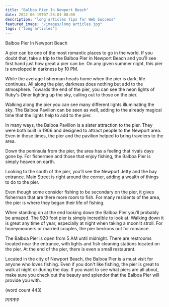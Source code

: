 ```yaml
---
title: "Balboa Pier In Newport Beach"
date: 2022-06-19T07:26:01-08:00
description: "long articles Tips for Web Success"
featured_image: "/images/long articles.jpg"
tags: ["long articles"]
---
```


Balboa Pier In Newport Beach

A pier can be one of the most romantic places to
go in the world.  If you doubt that, take a trip to
the Balboa Pier in Newport Beach and you'll see 
first hand just how great a pier can be.  On any
given summer night, this pier is enveloped in
darkness by 10 PM.

While the average fisherman heads home when the 
pier is dark, life continues.  All along the pier,
darkness does nothing but add to the atmosphere.
Towards the end of the pier, you can see the neon
lights of Ruby's Diner lighting up the sky, calling
out to those on the pier.

Walking along the pier you can see many different
lights illuminating the sky.  The Balboa Pavilion can
be seen as well, adding to the already magical time
that the lights help to add to the pier.

In many ways, the Balboa Pavilion is a sister attraction
to the pier.  They were both built in 1906 and designed
to attract people to the Newport area.  Even in those
times, the pier and the pavilion helped to bring 
travelers to the area.

Down the peninsula from the pier, the area has a 
feeling that rivals days gone by.  For fishermen and
those that enjoy fishing, the Balboa Pier is simply
heaven on earth.  

Looking to the south of the pier, you'll see the Newport
Jetty and the bay entrance.  Main Street is right 
around the corner, adding a wealth of things to do to
the pier.  

Even though some consider fishing to be secondary on 
the pier, it gives fisherman that are there more room
to fish.  For many residents of the area, the pier is
where they began their life of fishing.

When standing on at the end looking down the Balboa 
Pier you'll probably be amazed.  The 920 foot pier is
simply incredible to look at.  Walking down it is 
great any time of year, especially at night when 
taking a moonlit stroll.  For honeymooners or married
couples, the pier beckons out for romance.

The Balboa Pier is open from 5 AM until midnight.  There
are restrooms located near the entrance, with lights
and fish cleaning stations located on the pier.  At
the end of the pier, there is even a small restaurant.

Located in the city of Newport Beach, the Balboa Pier
is a must visit for anyone who loves fishing.  Even if
you don't like fishing, the pier is great to walk at
night or during the day.  If you want to see what piers
are all about, make sure you check out the beauty and
splendor that the Balboa Pier will provide you with.

(word count 443)

PPPPP
